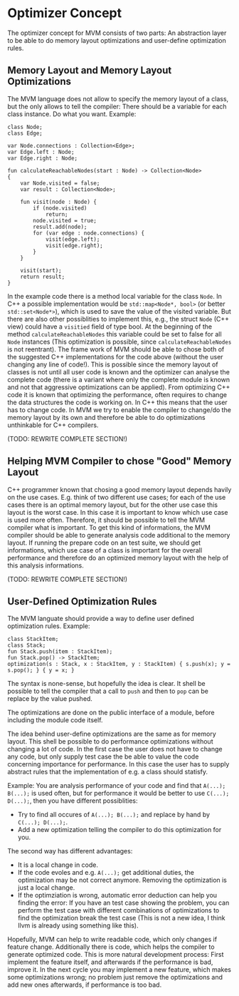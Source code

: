 # Optimizer Concept
The optimizer concept for MVM consists of two parts: An abstraction layer to be able to do memory layout optimizations and user-define optimization rules.

## Memory Layout and Memory Layout Optimizations
The MVM language does not allow to specify the memory layout of a class, but the only allows to tell the compiler: There should be a variable for each class instance. Do what you want.
Example:
```
class Node;
class Edge;

var Node.connections : Collection<Edge>;
var Edge.left : Node;
var Edge.right : Node;

fun calculateReachableNodes(start : Node) -> Collection<Node>
{
    var Node.visited = false;
    var result : Collection<Node>;

    fun visit(node : Node) {
        if (node.visited)
            return;
        node.visited = true;
        result.add(node);
        for (var edge : node.connections) {
            visit(edge.left);
            visit(edge.right);
        }
    }

    visit(start);
    return result;
}
```
In the example code there is a method local variable for the class `Node`. In C++ a possible implementation would be `std::map<Node*, bool>` (or better `std::set<Node*>`), which is used to save the value of the visited variable. But there are also other possiblities to implement this, e.g., the struct `Node` (C++ view) could have a `visitied` field of type bool. At the beginning of the method `calculateReachableNodes` this variable could be set to false for all `Node` instances (This optimization is possible, since `calculateReachableNodes` is not reentrant).
The frame work of MVM should be able to chose both of the suggested C++ implementations for the code above (without the user changing any line of code!). This is possible since the memory layout of classes is not until all user code is known and the optimizer can analyse the complete code (there is a variant where only the complete module is known and not that aggressive optimizations can be applied).
From optimizing C++ code it is known that optimizing the performance, often requires to change the data structures the code is working on. In C++ this means that the user has to change code. In MVM we try to enable the compiler to change/do the memory layout by its own and therefore be able to do optimizations unthinkable for C++ compilers.

(TODO: REWRITE COMPLETE SECTION!)

## Helping MVM Compiler to chose "Good" Memory Layout
C++ programmer known that chosing a good memory layout depends havily on the use cases. E.g. think of two different use cases; for each of the use cases there is an optimal memory layout, but for the other use case this layout is the worst case. In this case it is important to know which use case is used more often.
Therefore, it should be possible to tell the MVM compiler what is important.
To get this kind of informations, the MVM compiler should be able to generate analysis code additional to the memory layout. If running the prepare code on an test suite, we should get informations, which use case of a class is important for the overall performance and therefore do an optimized memory layout with the help of this analysis informations.

(TODO: REWRITE COMPLETE SECTION!)

## User-Defined Optimization Rules
The MVM languate should provide a way to define user defined optimization rules.
Example:
```
class StackItem;
class Stack;
fun Stack.push(item : StackItem);
fun Stack.pop() -> StackItem;
optimization(s : Stack, x : StackItem, y : StackItem) { s.push(x); y = s.pop(); } { y = x; }
```
The syntax is none-sense, but hopefully the idea is clear. It shell be possible to tell the compiler that a call to `push` and then to `pop` can be replace by the value pushed.

The optimizations are done on the public interface of a module, before including the module code itself.

The idea behind user-define optimizations are the same as for memory layout. This shell be possible to do performance optimizations without changing a lot of code. In the first case the user does not have to change any code, but only supply test case the be able to value the code concerning importance for performance. In this case the user has to supply abstract rules that the implementation of e.g. a class should statisfy.

Example:
You are analysis performance of your code and find that `A(...); B(...);` is used often, but for performance it would be better to use `C(...); D(...);`, then you have different possiblities:
* Try to find all occures of `A(...); B(...);` and replace by hand by `C(...); D(...);`.
* Add a new optimization telling the compiler to do this optimization for you.

The second way has different advantages:
* It is a local change in code.
* If the code evoles and e.g. `A(...);` get additional duties, the optimization may be not correct anymore. Removing the optimization is just a local change.
* If the optimziation is wrong, automatic error deduction can help you finding the error: If you have an test case showing the problem, you can perform the test case with different combinations of optimizations to find the optimization break the test case (This is not a new idea, I think llvm is already using something like this).

Hopefully, MVM can help to write readable code, which only changes if feature change. Additionally there is code, which helps the compiler to generate optimized code. This is more natural development process: First implement the feature itself, and afterwards if the performance is bad, improve it. In the next cycle you may implement a new feature, which makes some optimizations wrong; no problem just remove the optimizations and add new ones afterwards, if performance is too bad.
